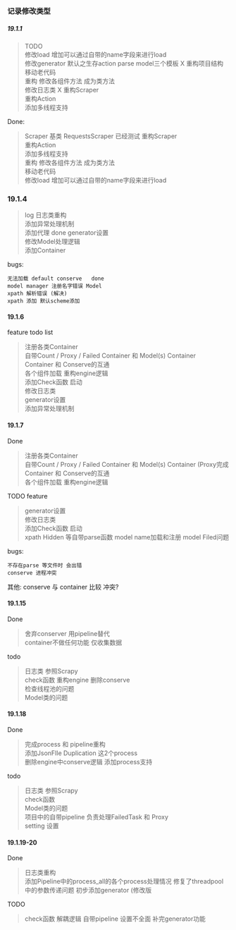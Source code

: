 ### 记录修改类型

##### 19.1.1
> TODO  
> 修改load 增加可以通过自带的name字段来进行load  
> 修改generator 默认之生存action parse model三个模板  X
> 重构项目结构  
> 移动老代码   
> 重构 修改各组件方法 成为类方法  
> 修改日志类  X
> 重构Scraper   
> 重构Action  
> 添加多线程支持  

Done:
> Scraper 基类
> RequestsScraper 已经测试 
> 重构Scraper   
> 重构Action  
> 添加多线程支持  
> 重构 修改各组件方法 成为类方法  
> 移动老代码   
> 修改load 增加可以通过自带的name字段来进行load  

### 19.1.4
> log 日志类重构    
> 添加异常处理机制  
> 添加代理  done
> generator设置  
> 修改Model处理逻辑   
> 添加Container   

bugs:
```
无法加载 default conserve   done
model manager 注册名字错误 Model  
xpath 解析错误 (解决)  
xpath 添加 默认scheme添加   
```


#### 19.1.6
feature todo list
> 注册各类Container  
> 自带Count / Proxy / Failed Container 和 Model(s) Container    
> Container 和 Conserve的互通  
> 各个组件加载 重构engine逻辑  
> 添加Check函数 启动  
> 修改日志类  
> generator设置   
> 添加异常处理机制   

#### 19.1.7
Done
> 注册各类Container  
> 自带Count / Proxy / Failed Container 和 Model(s) Container  (Proxy完成
> Container 和 Conserve的互通  
> 各个组件加载 重构engine逻辑  

TODO feature
> generator设置   
> 修改日志类  
> 添加Check函数 启动  
> xpath Hidden 等自带parse函数
> model name加载和注册
> model Filed问题


bugs:
```
不存在parse 等文件时 会出错
conserve 进程冲突
```

其他:
conserve 与 container 比较 冲突?

#### 19.1.15
Done
> 舍弃conserver 用pipeline替代  
> container不做任何功能 仅收集数据

todo
> 日志类 参照Scrapy  
> check函数 
> 重构engine 删除conserve  
> 检查线程池的问题  
> Model类的问题  

#### 19.1.18
Done
> 完成process 和 pipeline重构  
> 添加JsonFIle Duplication 这2个process  
> 删除engine中conserve逻辑 添加process支持  



todo 
> 日志类 参照Scrapy  
> check函数   
> Model类的问题    
> 项目中的自带pipeline 负责处理FailedTask 和 Proxy  
> setting 设置  

#### 19.1.19-20
Done 
> 日志类重构  
> 添加Pipeline中的process_all的各个process处理情况
> 修复了threadpool中的参数传递问题
> 初步添加generator (修改版

TODO
> check函数
> 解耦逻辑
> 自带pipeline
> 设置不全面
> 补完generator功能

